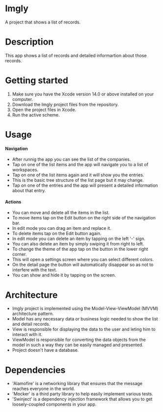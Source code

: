 #  Imgly

A project that shows a list of records.

#  Description

This app shows a list of records and detailed informartion about those records.

#  Getting started

1. Make sure you have the Xcode version 14.0 or above installed on your computer.
2. Download the Imgly project files from the repository.
3. Open the project files in Xcode.
4. Run the active scheme.

#  Usage

#### Navigation

* After runnig the app you can see the list of the companies.
* Tap on one of the list items and the app will navigate you to a list of workspaces.
* Tap on one of the list items again and it will show you the entries.
* This is the basic tree structure of the list page but it may change.
* Tap on one of the entries and the app will present a detailed information about that entry.

#### Actions

* You can move and delete all the items in the list.
* To move items tap on the Edit button on the right side of the navigation bar.
* In edit mode you can drag an item and replace it.
* To delete items tap on the Edit button again.
* In edit mode you can delete an item by tapping on the left '-' sign.
* You can also delete an item by simply swiping it from right to left.
* To change the theme of the app tap on the button in the lower right corner.
* This will open a settings screen where you can select different colors.
* On the detail page the button will automatically disappear so as not to interfere with the text.
* You can show and hide it by tapping on the screen.

# Architecture

* Imgly project is implemented using the Model-View-ViewModel (MVVM) architecture pattern.
* Model has any necessary data or business logic needed to show the list and detail records.
* View is responsible for displaying the data to the user and leting him to interact with it.
* ViewModel is responsible for converting the data objects from the model in such a way they can be easily managed and presented.
* Project doesn't have a database.

# Dependencies

* 'Alamofire' is a networking library that ensures that the message reaches everyone in the world.
* 'Mocker' is a third party library to help easily implement various tests.
* 'Swinject' is a dependency injection framework that allows you to get loosely-coupled components in your app.

